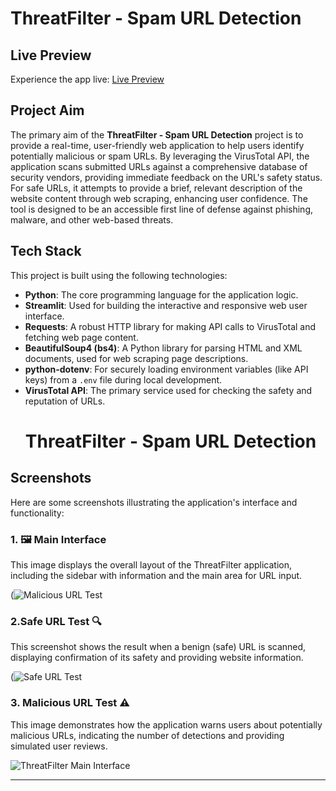 # ThreatFilter - Spam URL Detection

## Live Preview

Experience the app live: [Live Preview](https://threatfilter-url-detector-ccqbgqkascrccmkh7ksssc.streamlit.app/)

## Project Aim

The primary aim of the **ThreatFilter - Spam URL Detection** project is to provide a real-time, user-friendly web application to help users identify potentially malicious or spam URLs. By leveraging the VirusTotal API, the application scans submitted URLs against a comprehensive database of security vendors, providing immediate feedback on the URL's safety status. For safe URLs, it attempts to provide a brief, relevant description of the website content through web scraping, enhancing user confidence. The tool is designed to be an accessible first line of defense against phishing, malware, and other web-based threats.

## Tech Stack

This project is built using the following technologies:

* **Python**: The core programming language for the application logic.
* **Streamlit**: Used for building the interactive and responsive web user interface.
* **Requests**: A robust HTTP library for making API calls to VirusTotal and fetching web page content.
* **BeautifulSoup4 (bs4)**: A Python library for parsing HTML and XML documents, used for web scraping page descriptions.
* **python-dotenv**: For securely loading environment variables (like API keys) from a `.env` file during local development.
* **VirusTotal API**: The primary service used for checking the safety and reputation of URLs.
  # ThreatFilter - Spam URL Detection

## Screenshots

Here are some screenshots illustrating the application's interface and functionality:

### 1. 🖼️ Main Interface

This image displays the overall layout of the ThreatFilter application, including the sidebar with information and the main area for URL input.

(![Malicious URL Test](https://github.com/user-attachments/assets/d30bbbe7-8914-4edd-96a7-02f82761bf48)


### 2.Safe URL Test 🔍

This screenshot shows the result when a benign (safe) URL is scanned, displaying confirmation of its safety and providing website information.

(![Safe URL Test](https://github.com/user-attachments/assets/718e8bbc-f755-410b-ab66-8a92d7e4eead)


### 3. Malicious URL Test ⚠

This image demonstrates how the application warns users about potentially malicious URLs, indicating the number of detections and providing simulated user reviews.

![ThreatFilter Main Interface](https://github.com/user-attachments/assets/eeb8dfc3-59c0-4886-9e96-d3e9bbfb1374)


---
